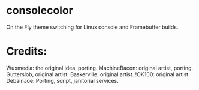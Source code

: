 consolecolor
============

On the Fly theme switching for Linux console and Framebuffer builds.

Credits:
===========
Wuxmedia:       the original idea, porting.
MachineBacon:	original artist, porting.
Gutterslob,     original artist.
Baskerville:    original artist.
!OK100:         original artist.
DebainJoe:      Porting, script, janitorial services.
